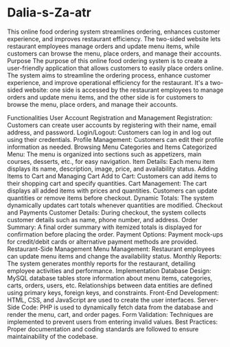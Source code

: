 # Dalia-s-Za-atr
This online food ordering system streamlines ordering, enhances customer experience, and improves restaurant efficiency. The two-sided website lets restaurant employees manage orders and update menu items, while customers can browse the menu, place orders, and manage their accounts.
Purpose
The purpose of this online food ordering system is to create a user-friendly application that allows customers to easily place orders online. The system aims to streamline the ordering process, enhance customer experience, and improve operational efficiency for the restaurant. It's a two-sided website: one side is accessed by the restaurant employees to manage orders and update menu items, and the other side is for customers to browse the menu, place orders, and manage their accounts.

Functionalities
User Account Registration and Management
    Registration: Customers can create user accounts by registering with their name, email address, and password.
    Login/Logout: Customers can log in and log out using their credentials.
    Profile Management: Customers can edit their profile information as needed.
Browsing Menu Categories and Items
    Categorized Menu: The menu is organized into sections such as appetizers, main courses, desserts, etc., for easy navigation.
    Item Details: Each menu item displays its name, description, image, price, and availability status.
Adding Items to Cart and Managing Cart
    Add to Cart: Customers can add items to their shopping cart and specify quantities.
    Cart Management: The cart displays all added items with prices and quantities. Customers can update quantities or remove items before checkout.
    Dynamic Totals: The system dynamically updates cart totals whenever quantities are modified.
Checkout and Payments
    Customer Details: During checkout, the system collects customer details such as name, phone number, and address.
    Order Summary: A final order summary with itemized totals is displayed for confirmation before placing the order.
    Payment Options: Payment mock-ups for credit/debit cards or alternative payment methods are provided.
Restaurant-Side Management
    Menu Management: Restaurant employees can update menu items and change the availability status.
    Monthly Reports: The system generates monthly reports for the restaurant, detailing employee activities and performance.
Implementation
Database Design: MySQL database tables store information about menu items, categories, carts, orders, users, etc. Relationships between data entities are defined using primary keys, foreign keys, and constraints.
Front-End Development: HTML, CSS, and JavaScript are used to create the user interfaces.
Server-Side Code: PHP is used to dynamically fetch data from the database and render the menu, cart, and order pages.
Form Validation: Techniques are implemented to prevent users from entering invalid values.
Best Practices: Proper documentation and coding standards are followed to ensure maintainability of the codebase.
